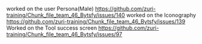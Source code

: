 worked on the user Persona(Male) https://github.com/zuri-training/Chunk_file_team_46_Bytsfy/issues/140
worked on the Iconography https://github.com/zuri-training/Chunk_file_team_46_Bytsfy/issues/139
Worked on the Tool success screen https://github.com/zuri-training/Chunk_file_team_46_Bytsfy/issues/97
